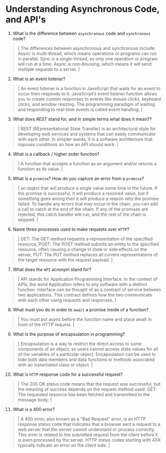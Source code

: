 # Understanding Asynchronous Code, and API's
01. What is the difference between `asynchronous` code and `synchronous` code?

  > | The differences between asynchronous and synchronous include: Async is multi-thread, which means operations or programs can run in parallel. Sync is a single-thread, so only one operation or program will run at a time. Async is non-blocking, which means it will send multiple requests to a server. |

02. What is an event listener?

  > | An event listener is a function in JavaScript that waits for an event to occur then responds to it. JavaScript’s event listener function allows you to create custom responses to events like mouse clicks, keyboard clicks, and window resizing. The programming paradigm of waiting and responding to real-time events is called event handling. |

03. What does *REST* stand for, and in simple terms what does it mean??

  > | REST (REpresentational State Transfer) is an architectural style for developing web services and systems that can easily communicate with each other. In simpler words, it is a software architecture that imposes conditions on how an API should work. |

04. What is a callback / higher order function?

  > | A function that accepts a function as an argument and/or returns a function as its value. |

05. What is a `promise`? How do you capture an error from a `promise`?

  > | an object that will produce a single value some time in the future. If the promise is successful, it will produce a resolved value, but if something goes wrong then it will produce a reason why the promise failed. To handle any errors that may occur in the chain, you can add a call to catch at the end of the chain. If any of the promises are rejected, this catch handler will run, and the rest of the chain is skipped. |

06. Name three processes used to make requests over `HTTP`?

  > | GET: The GET method requests a representation of the specified resource, POST: The POST method submits an entity to the specified resource, often causing a change in state or side effects on the server, PUT: The PUT method replaces all current representations of the target resource with the request payload. |

07. What does the `API` acronym stand for?

  > | API stands for Application Programming Interface. In the context of APIs, the word Application refers to any software with a distinct function. Interface can be thought of as a contract of service between two applications. This contract defines how the two communicate with each other using requests and responses. |

08. What must you do in order to `await` a promise inside of a function?

  > | You must put async before the function name and place await in front of the HTTP request. |

09. What is the purpose of encapsulation in programming?

  > | Encapsulation is a way to restrict the direct access to some components of an object, so users cannot access state values for all of the variables of a particular object. Encapsulation can be used to hide both data members and data functions or methods associated with an instantiated class or object. |

10. What is `HTTP` response code for a successful request?

  > | The 200 OK status code means that the request was successful, but the meaning of success depends on the request method used: GET: The requested resource has been fetched and transmitted to the message body. |

11. What is a 400 error?

  > | A 400 error, also known as a "Bad Request" error, is an HTTP response status code that indicates that a browser sent a request to a web server that the server cannot understand or process correctly. This error is related to the submitted request from the client before it is even processed by the server. HTTP status codes starting with 4XX typically indicate an error on the client side. |
